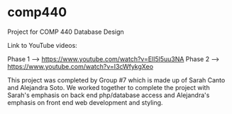 # comp440
Project for COMP 440 Database Design

Link to YouTube videos:

Phase 1 --> https://www.youtube.com/watch?v=ElI5l5uu3NA
Phase 2 --> https://www.youtube.com/watch?v=I3cWfykgXeo

This project was completed by Group #7 which is made up of Sarah Canto and Alejandra Soto.
We worked together to complete the project with Sarah's emphasis on back end php/database access
and Alejandra's emphasis on front end web development and styling.
